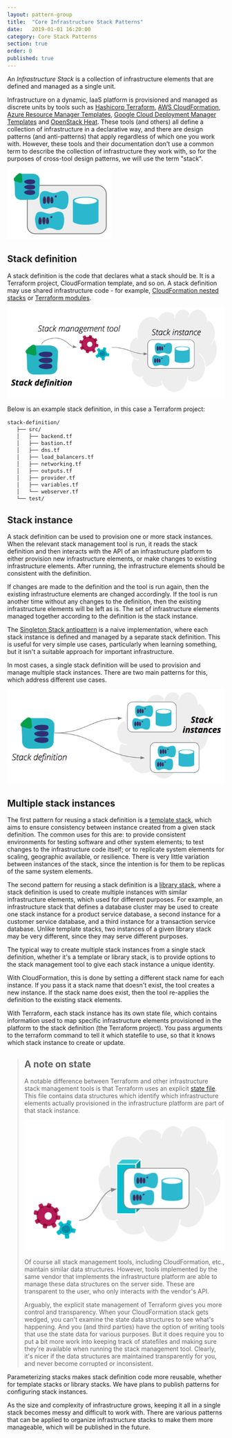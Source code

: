 ```yaml
---
layout: pattern-group
title:  "Core Infrastructure Stack Patterns"
date:   2019-01-01 16:20:00
category: Core Stack Patterns
section: true
order: 0
published: true
---
```


An *Infrastructure Stack* is a collection of infrastructure elements that are defined and managed as a single unit.

Infrastructure on a dynamic, IaaS platform is provisioned and managed as discrete units by tools such as [Hashicorp Terraform](https://www.terraform.io/), [AWS CloudFormation](https://aws.amazon.com/cloudformation/), [Azure Resource Manager Templates](https://docs.microsoft.com/en-us/azure/azure-resource-manager/resource-group-overview), [Google Cloud Deployment Manager Templates](https://cloud.google.com/deployment-manager/) and [OpenStack Heat](https://wiki.openstack.org/wiki/Heat). These tools (and others) all define a collection of infrastructure in a declarative way, and there are design patterns (and anti-patterns) that apply regardless of which one you work with. However, these tools and their documentation don't use a common term to describe the collection of infrastructure they work with, so for the purposes of cross-tool design patterns, we will use the term "stack".

![An infrastructure stack is a collection of infrastructure elements managed as a unit](images/infrastructure-stack.png)


## Stack definition

A stack definition is the code that declares what a stack should be. It is a Terraform project, CloudFormation template, and so on. A stack definition may use shared infrastructure code - for example, [CloudFormation nested stacks](https://aws.amazon.com/blogs/devops/use-nested-stacks-to-create-reusable-templates-and-support-role-specialization/) or [Terraform modules](https://www.terraform.io/docs/modules/index.html).

![A stack definition is code used to provision stack instances](images/stack-definition.png)

Below is an example stack definition, in this case a Terraform project:

~~~ console
stack-definition/
   ├── src/
   │   ├── backend.tf
   │   ├── bastion.tf
   │   ├── dns.tf
   │   ├── load_balancers.tf
   │   ├── networking.tf
   │   ├── outputs.tf
   │   ├── provider.tf
   │   ├── variables.tf
   │   └── webserver.tf
   └── test/
~~~


## Stack instance

A stack definition can be used to provision one or more stack instances. When the relevant stack management tool is run, it reads the stack definition and then interacts with the API of an infrastructure platform to either provision new infrastructure elements, or make changes to existing infrastructure elements. After running, the infrastructure elements should be consistent with the definition.

If changes are made to the definition and the tool is run again, then the existing infrastructure elements are changed accordingly. If the tool is run another time without any changes to the definition, then the existing infrastructure elements will be left as is. The set of infrastructure elements managed together according to the definition is the stack instance.

The [Singleton Stack antipattern](singleton-stack.html) is a naive implementation, where each stack instance is defined and managed by a separate stack definition. This is useful for very simple use cases, particularly when learning something, but it isn't a suitable approach for important infrastructure.

In most cases, a single stack definition will be used to provision and manage multiple stack instances. There are two main patterns for this, which address different use cases.

![Multiple stack instances can be provisioned from a single stack definition](images/stack-instances.png)


## Multiple stack instances

The first pattern for reusing a stack definition is a [template stack](template-stack.html), which aims to ensure consistency between instance created from a given stack definition. The common uses for this are: to provide consistent environments for testing software and other system elements; to test changes to the infrastructure code itself; or to replicate system elements for scaling, geographic available, or resilience. There is very little variation between instances of the stack, since the intention is for them to be replicas of the same system elements.

The second pattern for reusing a stack definition is a [library stack](library-stack.html), where a stack definition is used to create multiple instances with similar infrastructure elements, which used for different purposes. For example, an infrastructure stack that defines a database cluster may be used to create one stack instance for a product service database, a second instance for a customer service database, and a third instance for a transaction service database. Unlike template stacks, two instances of a given library stack may be very different, since they may serve different purposes.

The typical way to create multiple stack instances from a single stack definition, whether it's a template or library stack, is to provide options to the stack management tool to give each stack instance a unique identity.

With CloudFormation, this is done by setting a different stack name for each instance. If you pass it a stack name that doesn't exist, the tool creates a new instance. If the stack name does exist, then the tool re-applies the definition to the existing stack elements.

With Terraform, each stack instance has its own state file, which contains information used to map specific infrastructure elements provisioned in the platform to the stack definition (the Terraform project). You pass arguments to the terraform command to tell it which statefile to use, so that it knows which stack instance to create or update.


> ## A note on state
> 
> A notable difference between Terraform and other infrastructure stack management tools is that Terraform uses an explicit [state file](https://www.terraform.io/docs/state/). This file contains data structures which identify which infrastructure elements actually provisioned in the infrastructure platform are part of that stack instance.
>
> ![Stack state](images/stack-state.png)
> 
> Of course all stack management tools, including CloudFormation, etc., maintain similar data structures. However, tools implemented by the same vendor that implements the infrastructure platform are able to manage these data structures on the server side. These are transparent to the user, who only interacts with the vendor's API. 
> 
> Arguably, the explicit state management of Terraform gives you more control and transparency. When your CloudFormation stack gets wedged, you can't examine the state data structures to see what's happening. And you (and third parties) have the option of writing tools that use the state data for various purposes. But it does require you to put a bit more work into keeping track of statefiles and making sure they're available when running the stack management tool. Clearly, it's nicer if the data structures are maintained transparently for you, and never become corrupted or inconsistent.


Parameterizing stacks makes stack definition code more reusable, whether for template stacks or library stacks. We have plans to publish patterns for configuring stack instances.

As the size and complexity of infrastructure grows, keeping it all in a single stack becomes messy and difficult to work with. There are various patterns that can be applied to organize infrastructure stacks to make them more manageable, which will be published in the future.
